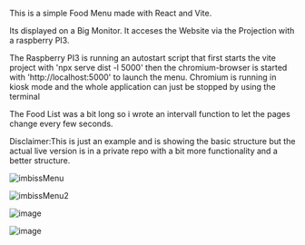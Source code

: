 This is a simple Food Menu made with React and Vite. 

Its displayed on a Big Monitor. It acceses the Website via the Projection with a raspberry PI3. 

The Raspberry PI3 is running an autostart script that first starts the vite project with 'npx serve dist -l 5000' 
then the chromium-browser is started with 'http://localhost:5000' to launch the menu. Chromium is running in kiosk mode and the whole application can just be stopped by using the terminal

The Food List was a bit long so i wrote an intervall function to let the pages change every few seconds.

Disclaimer:This is just an example and is showing the basic structure but the actual live version is in a private repo with a bit more functionality and a better structure.

![imbissMenu](https://github.com/user-attachments/assets/d8ace012-5bcc-4a61-9bdb-a247a7cbb474)

![imbissMenu2](https://github.com/user-attachments/assets/b5a562f4-c139-4343-befb-81eec18fd818)

![image](https://github.com/user-attachments/assets/e1d12a1e-dc53-4b69-a021-b6280b4adcf0)


![image](https://github.com/user-attachments/assets/20ab91ea-b080-4a66-8089-238ebda9aaba)

